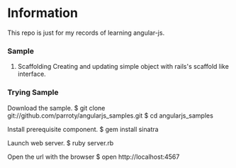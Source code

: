 # Information
This repo is just for my records of learning angular-js.

### Sample
1. Scaffolding
Creating and updating simple object with rails's scaffold like interface.

### Trying Sample
Download the sample.
  $ git clone git://github.com/parroty/angularjs_samples.git
  $ cd angularjs_samples

Install prerequisite component.
  $ gem install sinatra

Launch web server.
  $ ruby server.rb

Open the url with the browser
  $ open http://localhost:4567
